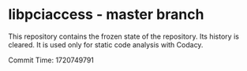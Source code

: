 # libpciaccess - master branch

This repository contains the frozen state of the repository.
Its history is cleared. It is used only for static code
analysis with Codacy.

Commit Time: 1720749791